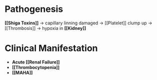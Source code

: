 # Pathogenesis
**[[Shiga Toxins]]** -> capillary linning damaged -> [[Platelet]] clump up -> [[Thrombosis]] -> hypoxia in **[[Kidney]]**

# Clinical Manifestation
- **Acute [[Renal Failure]]**
- **[[Thrombocytopenia]]**
- **[[MAHA]]**